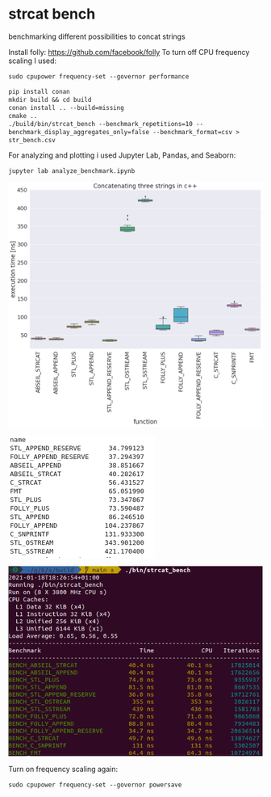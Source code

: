 # strcat bench

benchmarking different possibilities to concat strings

Install folly: https://github.com/facebook/folly
To turn off CPU frequency scaling I used:  
```
sudo cpupower frequency-set --governor performance  
```



```
pip install conan  
mkdir build && cd build  
conan install .. --build=missing  
cmake ..  
./build/bin/strcat_bench --benchmark_repetitions=10 --benchmark_display_aggregates_only=false --benchmark_format=csv > str_bench.csv
```

For analyzing and plotting i used Jupyter Lab, Pandas, and Seaborn:
```
jupyter lab analyze_benchmark.ipynb 
```
![Benchmarkresults of  concatenating 3 strings with size 28/23/86 each.](img/boxplot.png)  

![Benchmarkresults of  concatenating 3 strings with size 28/23/86 each.](img/sorted_benchmark.png)  

![Benchmarkresults of  concatenating 3 strings with size 28 each.](img/strcat.png)  


Turn on frequency scaling again:   
```
sudo cpupower frequency-set --governor powersave
```


